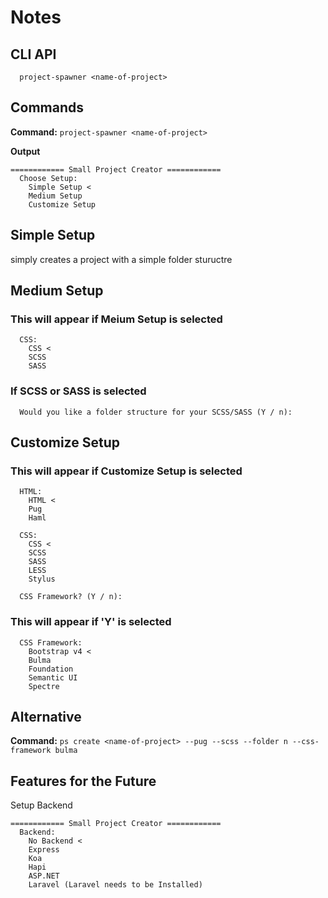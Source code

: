 # Notes

## CLI API
```
  project-spawner <name-of-project>
```

## Commands

**Command:** `project-spawner <name-of-project>`

**Output**
```shell
============ Small Project Creator ============  
  Choose Setup:
    Simple Setup <
    Medium Setup 
    Customize Setup
```

## Simple Setup
simply creates a project with a simple folder stuructre

## Medium Setup
### This will appear if **Meium Setup** is selected
```shell
  CSS:
    CSS <
    SCSS
    SASS
```

### If SCSS or SASS is selected
```shell
  Would you like a folder structure for your SCSS/SASS (Y / n): 
```

## Customize Setup
### This will appear if **Customize Setup** is selected
```shell
  HTML:
    HTML <
    Pug
    Haml
    
  CSS:
    CSS <
    SCSS
    SASS
    LESS
    Stylus

  CSS Framework? (Y / n):
```

### This will appear if 'Y' is selected
```shell
  CSS Framework:
    Bootstrap v4 <
    Bulma
    Foundation
    Semantic UI
    Spectre

```


## Alternative
**Command:** `ps create <name-of-project> --pug --scss --folder n --css-framework bulma`


## Features for the Future
Setup Backend
```
============ Small Project Creator ============ 
  Backend:
    No Backend <
    Express
    Koa
    Hapi
    ASP.NET
    Laravel (Laravel needs to be Installed)
```